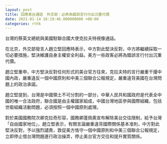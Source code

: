 ```yaml
---
layout: post
title: 回應美台通話　外交部：必將為錯誤言行付出沉重代價
date: 2021-01-14 16:19:46.000000000 +08:00
categories: rthk
---
```


台灣的蔡英文總統與美國駐聯合國大使克拉夫特視像通話。

在北京，外交部發言人趙立堅回應時表示，中方對此堅決反對，中方將繼續採取一切必要措施，堅決維護自身主權安全利益。美方一些政客必將為錯誤言行付出沉重代價。

趙立堅重申，中方堅決反對任何形式的美台官方往來，克拉夫特的言行嚴重干擾中國內政，嚴重違反一個中國原則和中美三個聯合公報規定，嚴重違背美國在台灣問題上的政治承諾。

趙立堅提到，台灣是中國領土不可分割的一部分，中華人民共和國政府是代表全中國的唯一合法政府，聯合國是由主權國家組成，中國台灣地區參與國際組織，包括世衛組織活動問題，必須按照一個中國原則處理。

對於美國國務院次卿克拉奇形容，國務卿蓬佩奧宣布解除美台交往限制，給予台灣「自由國家地位」，趙立堅表示，有關言論嚴重違背國際關係基本准則，中方對此堅決反對，予以強烈譴責，敦促美方恪守一個中國原則和中美三個聯合公報規定，立即停止借台灣問題進行政治操弄，停止美台官方交往和提升實質關係。
